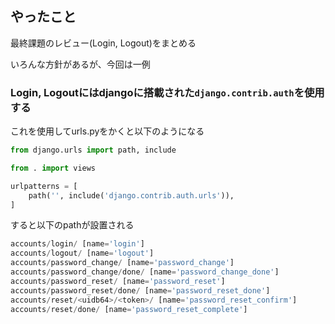 ## やったこと
最終課題のレビュー(Login, Logout)をまとめる  

いろんな方針があるが、今回は一例  

### Login, Logoutにはdjangoに搭載された`django.contrib.auth`を使用する

これを使用してurls.pyをかくと以下のようになる  

```python
from django.urls import path, include

from . import views

urlpatterns = [
    path('', include('django.contrib.auth.urls')),
]
```

すると以下のpathが設置される  
```python
accounts/login/ [name='login']
accounts/logout/ [name='logout']
accounts/password_change/ [name='password_change']
accounts/password_change/done/ [name='password_change_done']
accounts/password_reset/ [name='password_reset']
accounts/password_reset/done/ [name='password_reset_done']
accounts/reset/<uidb64>/<token>/ [name='password_reset_confirm']
accounts/reset/done/ [name='password_reset_complete']
```



















